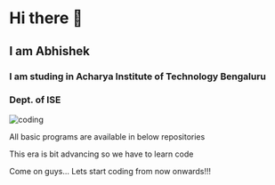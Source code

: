 # Hi there 👋
## I am Abhishek 
### I am studing in Acharya Institute of Technology Bengaluru
### Dept. of ISE
![coding](https://user-images.githubusercontent.com/121670647/211133061-543184bd-c733-4a1e-92a5-8d7e392fd203.gif)


All basic programs are available in below repositories

This era is bit advancing so we have to learn code

Come on guys... Lets start coding from now onwards!!!

<!--
**Abhishek-Mangalur/Abhishek-Mangalur** is a ✨ _special_ ✨ repository because its `README.md` (this file) appears on your GitHub profile.

Here are some ideas to get you started:

- 🔭 I’m currently working on ...
- 🌱 I’m currently learning ...
- 👯 I’m looking to collaborate on ...
- 🤔 I’m looking for help with ...
- 💬 Ask me about ...
- 📫 How to reach me: ...
- 😄 Pronouns: ...
- ⚡ Fun fact: ...
-->
